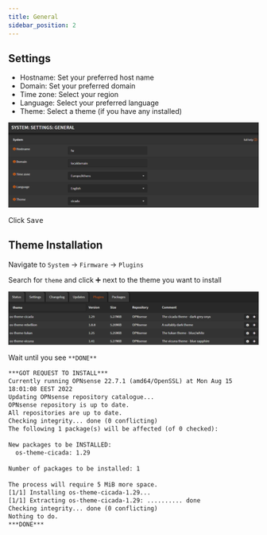 ```yaml
---
title: General
sidebar_position: 2
---
```


## Settings

- Hostname: Set your preferred host name
- Domain: Set your preferred domain
- Time zone: Select your region
- Language: Select your preferred language
- Theme: Select a theme (if you have any installed)

![system-general](./img/system-general.png)

Click <kbd>Save</kbd>

## Theme Installation

Navigate to `System` -> `Firmware` -> `Plugins`

Search for `theme` and click <kbd>➕</kbd> next to the theme you want to install

![theme-install](./img/theme-install.png)

Wait until you see `**DONE**`

```shell
***GOT REQUEST TO INSTALL***
Currently running OPNsense 22.7.1 (amd64/OpenSSL) at Mon Aug 15 18:01:08 EEST 2022
Updating OPNsense repository catalogue...
OPNsense repository is up to date.
All repositories are up to date.
Checking integrity... done (0 conflicting)
The following 1 package(s) will be affected (of 0 checked):

New packages to be INSTALLED:
  os-theme-cicada: 1.29

Number of packages to be installed: 1

The process will require 5 MiB more space.
[1/1] Installing os-theme-cicada-1.29...
[1/1] Extracting os-theme-cicada-1.29: .......... done
Checking integrity... done (0 conflicting)
Nothing to do.
***DONE***
```
